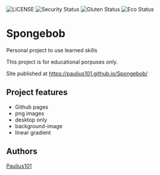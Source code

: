 ![LICENSE](https://img.shields.io/badge/license-MIT-blue.svg?style=flat-square)
![Security Status](https://img.shields.io/security-headers?label=Security&url=https%3A%2F%2Fgithub.com&style=flat-square)
![Gluten Status](https://img.shields.io/badge/Gluten-Free-green.svg)
![Eco Status](https://img.shields.io/badge/ECO-Friendly-green.svg)

# Spongebob

Personal project to use learned skills

This project is for educational porpuses only. 

Site published at https://paulius101.github.io/Spongebob/


## Project features

- Github pages
- png images
- desktop only
- background-image
- linear gradient

## Authors

[Paulius101](https://github.com/Paulius101/)